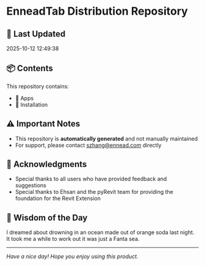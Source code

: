 # EnneadTab Distribution Repository

## 📅 Last Updated
2025-10-12 12:49:38



## 📦 Contents
This repository contains:
- 📂 Apps
- 📂 Installation

## ⚠️ Important Notes
- This repository is **automatically generated** and not manually maintained
- For support, please contact szhang@ennead.com directly

## 🙏 Acknowledgments
- Special thanks to all users who have provided feedback and suggestions
- Special thanks to Ehsan and the pyRevit team for providing the foundation for the Revit Extension

## 💭 Wisdom of the Day
I dreamed about drowning in an ocean made out of orange soda last night. It took me a while to work out it was just a Fanta sea.

---
*Have a nice day! Hope you enjoy using this product.*
